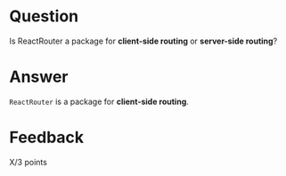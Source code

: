 # Question

Is ReactRouter a package for **client-side routing** or **server-side routing**?

# Answer
`ReactRouter` is a package for **client-side routing**.



# Feedback

X/3 points